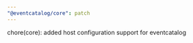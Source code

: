 ```yaml
---
"@eventcatalog/core": patch
---
```


chore(core): added host configuration support for eventcatalog
